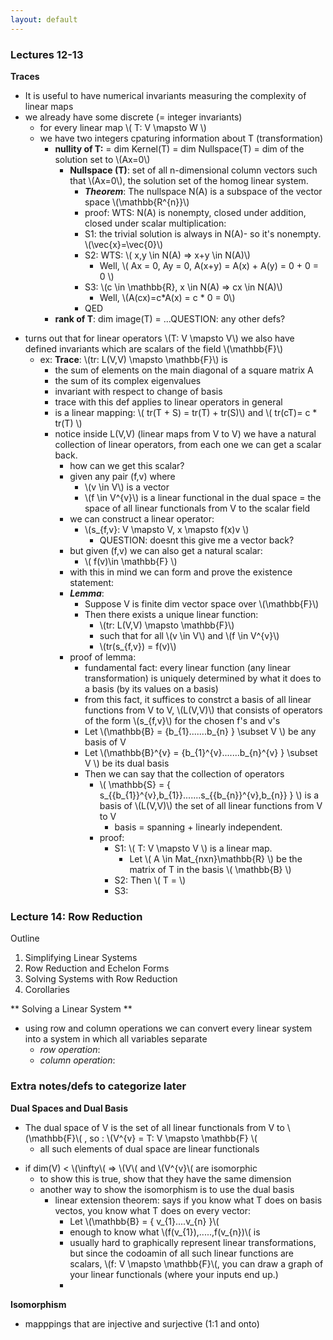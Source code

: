 ```yaml
---
layout: default
---
```

<script type="text/javascript" async
  src="https://cdn.mathjax.org/mathjax/latest/MathJax.js?config=TeX-MML-AM_CHTML">
</script>

### Lectures 12-13

**Traces**  
* It is useful to have numerical invariants measuring the complexity of linear maps  
* we already have some discrete (= integer invariants)  
    - for every linear map \\( T: V \mapsto W \\)  
    - we have two integers cpaturing information about T (transformation)  
        + **nullity of T:** = dim Kernel(T) = dim Nullspace(T) = dim of the solution set to \\(Ax=0\\)  
            + **Nullspace (T)**: set of all n-dimensional column vectors such that \\(Ax=0\\), the solution set of the homog linear system.  
                * **_Theorem_**: The nullspace N(A) is a subspace of the vector space \\(\mathbb{R^{n}}\\)  
                * proof: WTS: N(A) is nonempty, closed under addition, closed under scalar multiplication:  
                * S1: the trivial solution is always in N(A)- so it's nonempty. \\(\vec{x}=\vec{0}\\)  
                * S2: WTS: \\( x,y \in N(A) => x+y \in N(A)\\)  
                    * Well, \\( Ax = 0, Ay = 0, A(x+y) = A(x) + A(y) = 0 + 0 = 0 \\)  
                * S3: \\(c \in \mathbb{R}, x \in N(A) => cx \in N(A)\\)  
                    * Well, \\(A(cx)=c*A(x) = c * 0 = 0\\)
                * QED  
        + **rank of T**: dim image(T) = ...QUESTION: any other defs?   

- turns out that for linear operators \\(T: V \mapsto V\\) we also have defined invariants which are scalars of the field \\(\mathbb{F}\\)  
    + ex: **Trace**: \\(tr: L(V,V) \mapsto \mathbb{F}\\) is  
        * the sum of elements on the main diagonal of a square matrix A  
        * the sum of its complex eigenvalues  
        * invariant with respect to change of basis  
        * trace with this def applies to linear operators in general
        * is a linear mapping: \\( tr(T + S) = tr(T) + tr(S)\\) and \\( tr(cT)= c * tr(T) \\)
        - notice inside L(V,V) (linear maps from V to V) we have a natural collection of linear operators, from each one we can get a scalar back. 
            * how can we get this scalar? 
            * given any pair (f,v) where 
                * \\(v \in V\\) is a vector
                * \\(f \in V^{v}\\) is a linear functional in the dual space = the space of all linear functionals from V to the scalar field
            * we can construct a linear operator:
                - \\(s_{f,v}: V \mapsto V, x \mapsto f(x)v \\)
                    - QUESTION: doesnt this give me a vector back?
            * but given (f,v) we can also get a natural scalar: 
                - \\( f(v)\in \mathbb{F} \\)
            * with this in mind we can form and prove the existence statement:
            * **_Lemma_**: 
                * Suppose V is finite dim vector space over \\(\mathbb{F}\\)
                * Then there exists a unique linear function:
                    - \\(tr: L(V,V) \mapsto \mathbb{F}\\)
                    - such that for all \\(v \in V\\) and \\(f \in V^{v}\\)
                    - \\(tr(s_{f,v}) = f(v)\\)
            * proof of lemma: 
                - fundamental fact: every linear function (any linear transformation) is uniquely determined by what it does to a basis (by its values on a basis)
                - from this fact, it suffices to constrct a basis of all linear functions from V to V, \\(L(V,V)\\) that consists of operators of the form \\(s_{f,v}\\) for the chosen f's and v's
                - Let \\(\mathbb{B} = \{b_{1}.......b_{n} \} \subset V \\) be any basis of V
                - Let \\(\mathbb{B}^{v} = \{b_{1}^{v}.......b_{n}^{v} \} \subset V \\) be its dual basis
                - Then we can say that the collection of operators 
                    - \\( \mathbb{S} = \{ s_{{b_{1}}^{v},b_{1}}.......s_{{b_{n}}^{v},b_{n}} \} \\) is a basis of \\(L(V,V)\\) the set of all linear functions from V to V
                        * basis = spanning + linearly independent. 
                    - proof: 
                        * S1: \\( T: V \mapsto V \\) is a linear map.  
                            - Let \\( A \in Mat_{nxn}\mathbb{R} \\) be the matrix of T in the basis \\( \mathbb{B} \\)
                        * S2: Then \\( T =  \\)
                        * S3:    

### Lecture 14: Row Reduction

Outline
1. Simplifying Linear Systems
2. Row Reduction and Echelon Forms
3. Solving Systems with Row Reduction
4. Corollaries

** Solving a Linear System **
*  using row and column operations we can convert every linear system into a system in which all variables separate
    -  _row operation_: 
    -  _column operation_:





### Extra notes/defs to categorize later
**Dual Spaces and Dual Basis**
* The dual space of V is the set of all linear functionals from V to \\(\mathbb{F}\\( , so : \\(V^{v} = T: V \mapsto \mathbb{F} \\( 
    - all such elements of dual space are linear functionals
- if dim(V) < \\(\infty\\( => \\(V\\( and \\(V^{v}\\( are isomorphic
    + to show this is true, show that they have the same dimension
    + another way to show the isomorphism is to use the dual basis
        * linear extension theorem: says if you know what T does on basis vectos, you know what T does on every vector:
            * Let \\(\mathbb{B} = \{ v_{1}....v_{n} \}\\(
            * enough to know what \\(f(v_{1}),.....,f(v_{n})\\( is 
            * usually hard to graphically represent linear transformations, but since the codoamin of all such linear functions are scalars, \\(f: V \mapsto \mathbb{F}\\(, you can draw a graph of your linear functionals (where your inputs end up.)
            * 


**Isomorphism**
* mapppings that are injective and surjective (1:1 and onto) 

